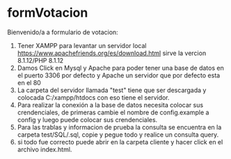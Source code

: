 # formVotacion
Bienvenido/a a formulario de votacion:

1. Tener XAMPP para levantar un servidor local https://www.apachefriends.org/es/download.html sirve la vercion 8.1.12/PHP 8.1.12
2. Damos Click en Mysql y Apache para poder tener una base de datos en el puerto 3306 por defecto y Apache un servidor que por defecto esta en el 80
3. La carpeta del servidor llamada "test" tiene que ser descargada y colocada C:/xampp/htdocs con eso tiene el servidor.
4. Para realizar la conexión a la base de datos necesita colocar sus crendenciales, de primeras cambie el nombre de config.example a config y luego puede colocar sus crendenciales.
5. Para las trablas y informacion de prueba la consulta se encuentra en la carpeta test/SQL/.sql, copie y pegue todo y realice un consulta query.
6. si todo fue correcto puede abrir en la carpeta cliente y hacer click en el archivo index.html.
